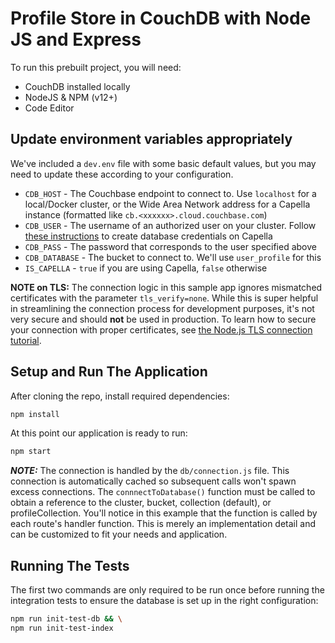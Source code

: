 # Profile Store in CouchDB with Node JS and Express


To run this prebuilt project, you will need:

- CouchDB installed locally
- NodeJS & NPM (v12+)
- Code Editor


## Update environment variables appropriately

We've included a `dev.env` file with some basic default values, but you may need to update these according to your configuration.
- `CDB_HOST` - The Couchbase endpoint to connect to. Use `localhost` for a local/Docker cluster, or the Wide Area Network address for a Capella instance (formatted like `cb.<xxxxxx>.cloud.couchbase.com`)
- `CDB_USER` - The username of an authorized user on your cluster. Follow [these instructions](https://docs.couchbase.com/cloud/clusters/manage-database-users.html#create-database-credentials) to create database credentials on Capella
- `CDB_PASS` - The password that corresponds to the user specified above
- `CDB_DATABASE` - The bucket to connect to. We'll use `user_profile` for this
- `IS_CAPELLA` - `true` if you are using Capella, `false` otherwise

**NOTE on TLS:** The connection logic in this sample app ignores mismatched certificates with the parameter `tls_verify=none`. While this is super helpful in streamlining the connection process for development purposes, it's not very secure and should **not** be used in production. To learn how to secure your connection with proper certificates, see [the Node.js TLS connection tutorial](https://developer.couchbase.com/tutorial-nodejs-tls-connection).

## Setup and Run The Application

After cloning the repo, install required dependencies:

```sh
npm install
```

At this point our application is ready to run:

```sh
npm start
```

**_NOTE:_** The connection is handled by the `db/connection.js` file. This connection is automatically cached so subsequent calls won't spawn excess connections. The `connnectToDatabase()` function must be called to obtain a reference to the cluster, bucket, collection (default), or profileCollection. You'll notice in this example that the function is called by each route's handler function. This is merely an implementation detail and can be customized to fit your needs and application.


## Running The Tests

The first two commands are only required to be run once before running the integration tests to ensure the database is set up in the right configuration:

```sh
npm run init-test-db && \
npm run init-test-index
```
